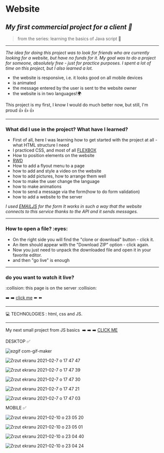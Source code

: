 <h1> Website </h1>

*<h2>My first commercial project for a client :blue_book:</h2>*
>from the series: learning the basics of Java script  :muscle:

----

*The idea for doing this project was to look for friends who are currently looking for a website, but have no funds for it.
My goal was to do a project for someone, absolutely free - just for practice purposes.
I spent a lot of time on this project, but I also learned a lot.*

* the website is responsive, i.e. it looks good on all mobile devices
* is animated
* the message entered by the user is sent to the website owner
* the website is in two languages!:earth_africa:


This project is my first, I know I would do much better now, but still, I'm proud :thumbsup: :thumbsup: :thumbsup:

-------

<h3>What did I use in the project? What have I learned?</h3>

* First of all, here I was learning how to get started with the project at all - what HTML structure I need
* I practiced CSS, and most of all [FLEXBOX](https://developer.mozilla.org/en-US/docs/Web/CSS/CSS_Flexible_Box_Layout/Basic_Concepts_of_Flexbox)
* How to position elements on the website
* [RWD](https://www.bluecorona.com/faq/what-is-a-responsive-website-design/)
* How to add a flyout menu to a page
* how to add and style a video on the website
* how to add pictures, how to arrange them well
* how to make the user change the language
* how to make animations
* how to send a message via the form(how to do form validation)
* how to add a website to the server

*I used [EMAILJS](https://www.emailjs.com/docs/) for the form
It works in such a way that the website connects to this service thanks to the API and it sends messages.*

-----
<h3>How to open a file? :eyes: </h3>

* On the right side you will find the "clone or download" button - click it.
* An item should appear with the "Download ZIP" option - click again.
* Now you just need to unpack the downloaded file and open it in your favorite editor.
* and then "go live" is enough

----

<h3>do you want to watch it live? </h3>
:collision: this page is on the server :collision:

:arrow_right: :arrow_right:   [click me](https://www.foos-events.com/ ) :arrow_left: :arrow_left:

----

:computer: TECHNOLOGIES : html, css and JS.


----

My next small project from JS basics  :arrow_right: :arrow_right: :arrow_right: [CLICK ME ](https://github.com/martynakil/-form---uploading-a-CSV-file-in-JS)






DESKTOP :white_check_mark:

![ezgif com-gif-maker](https://user-images.githubusercontent.com/59742201/106504078-c49f2b80-64c6-11eb-8267-ca151a75fb48.gif)



![Zrzut ekranu 2021-02-7 o 17 47 47](https://user-images.githubusercontent.com/59742201/107153229-a6c14300-696c-11eb-953a-c8fe5cff7a73.png)

![Zrzut ekranu 2021-02-7 o 17 47 39](https://user-images.githubusercontent.com/59742201/107153231-a88b0680-696c-11eb-9f85-8c3abd4d57c2.png)

![Zrzut ekranu 2021-02-7 o 17 47 30](https://user-images.githubusercontent.com/59742201/107153232-a88b0680-696c-11eb-9c2a-7d1c773b34cc.png)

![Zrzut ekranu 2021-02-7 o 17 47 21](https://user-images.githubusercontent.com/59742201/107153234-a9239d00-696c-11eb-83f7-5b6577643810.png)

![Zrzut ekranu 2021-02-7 o 17 47 03](https://user-images.githubusercontent.com/59742201/107153236-aa54ca00-696c-11eb-800c-1462a49f9758.png)



MOBILE :white_check_mark:


![Zrzut ekranu 2021-02-10 o 23 05 20](https://user-images.githubusercontent.com/59742201/107578783-78ee2f80-6bf4-11eb-854a-163ea459e285.png)

![Zrzut ekranu 2021-02-10 o 23 05 01](https://user-images.githubusercontent.com/59742201/107578787-7986c600-6bf4-11eb-9196-48f1ea5abf4b.png)

![Zrzut ekranu 2021-02-10 o 23 04 40](https://user-images.githubusercontent.com/59742201/107578792-7ab7f300-6bf4-11eb-9e16-52b2631d7cb5.png)

![Zrzut ekranu 2021-02-10 o 23 04 24](https://user-images.githubusercontent.com/59742201/107578794-7b508980-6bf4-11eb-849b-4d11ebcecdce.png)


